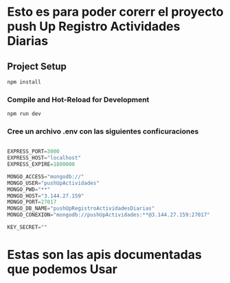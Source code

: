 # Esto es para poder corerr el proyecto push Up Registro Actividades Diarias

## Project Setup

```sh
npm install
```

### Compile and Hot-Reload for Development

```sh
npm run dev
```

### Cree un archivo .env con las siguientes conficuraciones 

```js

EXPRESS_PORT=3000
EXPRESS_HOST="localhost"
EXPRESS_EXPIRE=1800000

MONGO_ACCESS="mongodb://"
MONGO_USER="pushUpActividades"
MONGO_PWD="**"
MONGO_HOST="3.144.27.159"
MONGO_PORT=27017
MONGO_DB_NAME="pushUpRegistroActividadesDiarias"
MONGO_CONEXION="mongodb://pushUpActividades:**@3.144.27.159:27017"

KEY_SECRET=""
```

# Estas son las apis documentadas que podemos Usar 
